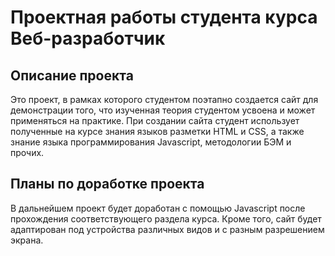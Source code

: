 # Проектная работы студента курса Веб-разработчик

##  Описание проекта

Это проект, в рамках которого студентом поэтапно создается сайт для демонстрации того, что изученная теория студентом усвоена и может применяться на практике. При создании сайта студент использует полученные на курсе знания языков разметки HTML и CSS, а также знание языка программирования Javascript, методологии БЭМ и прочих.

## Планы по доработке проекта

В дальнейшем проект будет доработан с помощью Javascript после прохождения соответствующего раздела курса. Кроме того, сайт будет адаптирован под устройства различных видов и с разным разрешением экрана.
